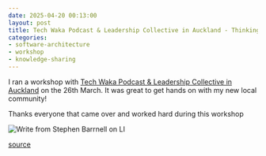 ```yaml
---
date: 2025-04-20 00:13:00
layout: post
title: Tech Waka Podcast & Leadership Collective in Auckland - Thinking about your systems for Tech Leaders
categories:
- software-architecture
- workshop
- knowledge-sharing
---
```


I ran a workshop with [Tech Waka Podcast & Leadership Collective in Auckland](https://www.meetup.com/tech-leaders-collective/) on the 26th March. 
It was great to get hands on with my new local community!

Thanks everyone that came over and worked hard during this workshop


![Write from Stephen Barrnell on LI]({{site.images}}/2025/2025-03-workshop-li.png)

[source](https://www.linkedin.com/posts/stephen-barrell-74022b62_nice-tech-waka-podcast-leadership-collective-activity-7311164010035322880-rdhb)